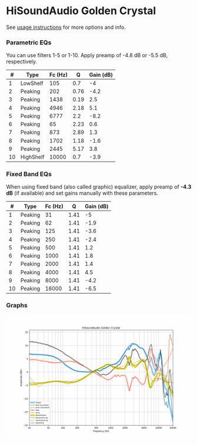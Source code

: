 # HiSoundAudio Golden Crystal
See [usage instructions](https://github.com/jaakkopasanen/AutoEq#usage) for more options and info.

### Parametric EQs
You can use filters 1-5 or 1-10. Apply preamp of -4.8 dB or -5.5 dB, respectively.

|   # | Type      |   Fc (Hz) |    Q |   Gain (dB) |
|-----|-----------|-----------|------|-------------|
|   1 | LowShelf  |       105 | 0.7  |        -4   |
|   2 | Peaking   |       202 | 0.76 |        -4.2 |
|   3 | Peaking   |      1438 | 0.19 |         2.5 |
|   4 | Peaking   |      4946 | 2.18 |         5.1 |
|   5 | Peaking   |      6777 | 2.2  |        -8.2 |
|   6 | Peaking   |        65 | 2.23 |         0.6 |
|   7 | Peaking   |       873 | 2.89 |         1.3 |
|   8 | Peaking   |      1702 | 1.18 |        -1.6 |
|   9 | Peaking   |      2445 | 5.17 |         3.8 |
|  10 | HighShelf |     10000 | 0.7  |        -3.9 |

### Fixed Band EQs
When using fixed band (also called graphic) equalizer, apply preamp of **-4.3 dB** (if available) and set gains manually with these parameters.

|   # | Type    |   Fc (Hz) |    Q |   Gain (dB) |
|-----|---------|-----------|------|-------------|
|   1 | Peaking |        31 | 1.41 |        -5   |
|   2 | Peaking |        62 | 1.41 |        -1.9 |
|   3 | Peaking |       125 | 1.41 |        -3.6 |
|   4 | Peaking |       250 | 1.41 |        -2.4 |
|   5 | Peaking |       500 | 1.41 |         1.2 |
|   6 | Peaking |      1000 | 1.41 |         1.8 |
|   7 | Peaking |      2000 | 1.41 |         1.4 |
|   8 | Peaking |      4000 | 1.41 |         4.5 |
|   9 | Peaking |      8000 | 1.41 |        -4.2 |
|  10 | Peaking |     16000 | 1.41 |        -6.5 |

### Graphs
![](./HiSoundAudio%20Golden%20Crystal.png)
